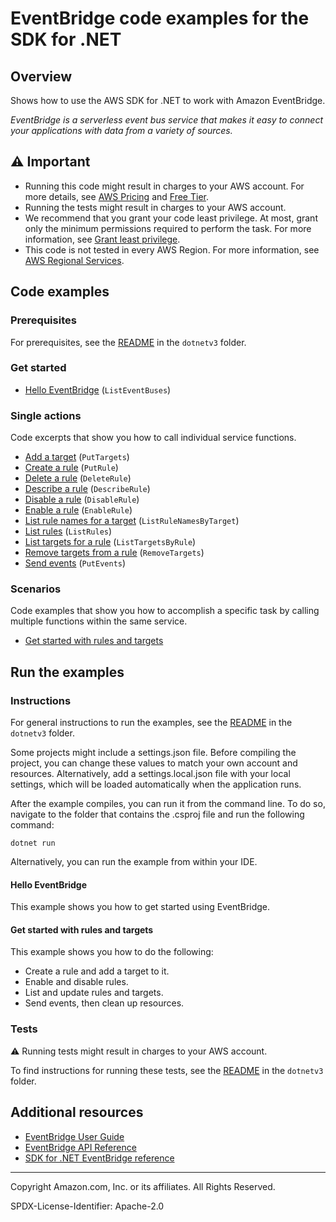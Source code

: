 <!--Generated by WRITEME on 2023-10-26 14:09:14.008603 (UTC)-->
# EventBridge code examples for the SDK for .NET

## Overview

Shows how to use the AWS SDK for .NET to work with Amazon EventBridge.

<!--custom.overview.start-->
<!--custom.overview.end-->

*EventBridge is a serverless event bus service that makes it easy to connect your applications with data from a variety of sources.*

## ⚠ Important

* Running this code might result in charges to your AWS account. For more details, see [AWS Pricing](https://aws.amazon.com/pricing/?aws-products-pricing.sort-by=item.additionalFields.productNameLowercase&aws-products-pricing.sort-order=asc&awsf.Free%20Tier%20Type=*all&awsf.tech-category=*all) and [Free Tier](https://aws.amazon.com/free/?all-free-tier.sort-by=item.additionalFields.SortRank&all-free-tier.sort-order=asc&awsf.Free%20Tier%20Types=*all&awsf.Free%20Tier%20Categories=*all).
* Running the tests might result in charges to your AWS account.
* We recommend that you grant your code least privilege. At most, grant only the minimum permissions required to perform the task. For more information, see [Grant least privilege](https://docs.aws.amazon.com/IAM/latest/UserGuide/best-practices.html#grant-least-privilege).
* This code is not tested in every AWS Region. For more information, see [AWS Regional Services](https://aws.amazon.com/about-aws/global-infrastructure/regional-product-services).

<!--custom.important.start-->
<!--custom.important.end-->

## Code examples

### Prerequisites

For prerequisites, see the [README](../README.md#Prerequisites) in the `dotnetv3` folder.


<!--custom.prerequisites.start-->
<!--custom.prerequisites.end-->


### Get started

* [Hello EventBridge](Actions/HelloEventBridge.cs#L4) (`ListEventBuses`)

### Single actions

Code excerpts that show you how to call individual service functions.

* [Add a target](Actions/EventBridgeWrapper.cs#L347) (`PutTargets`)
* [Create a rule](Actions/EventBridgeWrapper.cs#L166) (`PutRule`)
* [Delete a rule](Actions/EventBridgeWrapper.cs#L433) (`DeleteRule`)
* [Describe a rule](Actions/EventBridgeWrapper.cs#L34) (`DescribeRule`)
* [Disable a rule](Actions/EventBridgeWrapper.cs#L70) (`DisableRule`)
* [Enable a rule](Actions/EventBridgeWrapper.cs#L53) (`EnableRule`)
* [List rule names for a target](Actions/EventBridgeWrapper.cs#L140) (`ListRuleNamesByTarget`)
* [List rules](Actions/EventBridgeWrapper.cs#L87) (`ListRules`)
* [List targets for a rule](Actions/EventBridgeWrapper.cs#L114) (`ListTargetsByRule`)
* [Remove targets from a rule](Actions/EventBridgeWrapper.cs#L391) (`RemoveTargets`)
* [Send events](Actions/EventBridgeWrapper.cs#L290) (`PutEvents`)

### Scenarios

Code examples that show you how to accomplish a specific task by calling multiple
functions within the same service.

* [Get started with rules and targets](Scenarios/EventBridgeScenario.cs)

## Run the examples

### Instructions


For general instructions to run the examples, see the
[README](../README.md#building-and-running-the-code-examples) in the `dotnetv3` folder.

Some projects might include a settings.json file. Before compiling the project,
you can change these values to match your own account and resources. Alternatively,
add a settings.local.json file with your local settings, which will be loaded automatically
when the application runs.

After the example compiles, you can run it from the command line. To do so, navigate to
the folder that contains the .csproj file and run the following command:

```
dotnet run
```

Alternatively, you can run the example from within your IDE.

<!--custom.instructions.start-->
<!--custom.instructions.end-->

#### Hello EventBridge

This example shows you how to get started using EventBridge.



#### Get started with rules and targets

This example shows you how to do the following:

* Create a rule and add a target to it.
* Enable and disable rules.
* List and update rules and targets.
* Send events, then clean up resources.

<!--custom.scenario_prereqs.eventbridge_Scenario_GettingStarted.start-->
<!--custom.scenario_prereqs.eventbridge_Scenario_GettingStarted.end-->


<!--custom.scenarios.eventbridge_Scenario_GettingStarted.start-->
<!--custom.scenarios.eventbridge_Scenario_GettingStarted.end-->

### Tests

⚠ Running tests might result in charges to your AWS account.


To find instructions for running these tests, see the [README](../README.md#Tests)
in the `dotnetv3` folder.



<!--custom.tests.start-->
<!--custom.tests.end-->

## Additional resources

* [EventBridge User Guide](https://docs.aws.amazon.com/eventbridge/latest/userguide/eb-what-is.html)
* [EventBridge API Reference](https://docs.aws.amazon.com/eventbridge/latest/APIReference/Welcome.html)
* [SDK for .NET EventBridge reference](https://docs.aws.amazon.com/sdkfornet/v3/apidocs/items/EventBridge/NEventBridge.html)

<!--custom.resources.start-->
<!--custom.resources.end-->

---

Copyright Amazon.com, Inc. or its affiliates. All Rights Reserved.

SPDX-License-Identifier: Apache-2.0